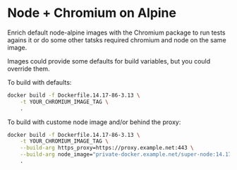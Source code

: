 # Node + Chromium on Alpine

Enrich default node-alpine images with the Chromium package to run tests agains it or do some other tatsks required chromium and node on the same image.

Images could provide some defaults for build variables, but you could override them.

To build with defaults:

```bash
docker build -f Dockerfile.14.17-86-3.13 \
    -t YOUR_CHROMIUM_IMAGE_TAG \
    .
```

To build with custome node image and/or behind the proxy:

```bash
docker build -f Dockerfile.14.17-86-3.13 \
    -t YOUR_CHROMIUM_IMAGE_TAG \
    --build-arg https_proxy=https://proxy.example.net:443 \
    --build-arg node_image="private-docker.example.net/super-node:14.17.0-alpine3.13" \
    .
```
